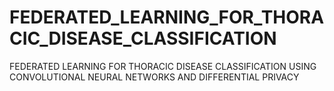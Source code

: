 # FEDERATED_LEARNING_FOR_THORACIC_DISEASE_CLASSIFICATION
FEDERATED LEARNING FOR THORACIC DISEASE CLASSIFICATION USING CONVOLUTIONAL NEURAL NETWORKS AND DIFFERENTIAL PRIVACY
